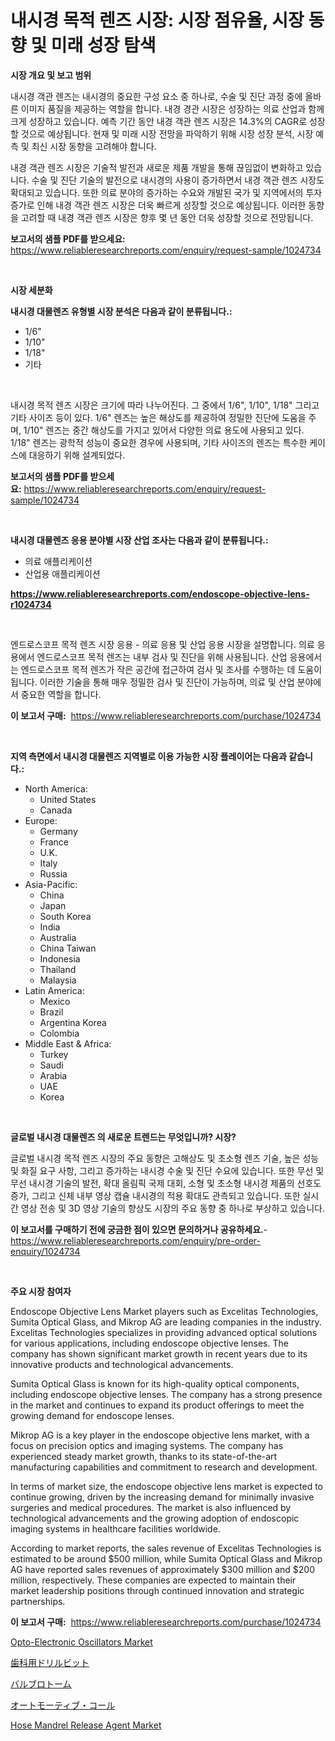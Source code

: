 <p><h1>내시경 목적 렌즈 시장: 시장 점유율, 시장 동향 및 미래 성장 탐색</h1></p><p><strong>시장 개요 및 보고 범위</strong></p>
<p><p>내시경 객관 렌즈는 내시경의 중요한 구성 요소 중 하나로, 수술 및 진단 과정 중에 올바른 이미지 품질을 제공하는 역할을 합니다. 내경 경관 시장은 성장하는 의료 산업과 함께 크게 성장하고 있습니다. 예측 기간 동안 내경 객관 렌즈 시장은 14.3%의 CAGR로 성장할 것으로 예상됩니다. 현재 및 미래 시장 전망을 파악하기 위해 시장 성장 분석, 시장 예측 및 최신 시장 동향을 고려해야 합니다.</p><p>내경 객관 렌즈 시장은 기술적 발전과 새로운 제품 개발을 통해 끊임없이 변화하고 있습니다. 수술 및 진단 기술의 발전으로 내시경의 사용이 증가하면서 내경 객관 렌즈 시장도 확대되고 있습니다. 또한 의료 분야의 증가하는 수요와 개발된 국가 및 지역에서의 투자 증가로 인해 내경 객관 렌즈 시장은 더욱 빠르게 성장할 것으로 예상됩니다. 이러한 동향을 고려할 때 내경 객관 렌즈 시장은 향후 몇 년 동안 더욱 성장할 것으로 전망됩니다.</p></p>
<p><strong>보고서의 샘플 PDF를 받으세요:</strong> <a href="https://www.reliableresearchreports.com/enquiry/request-sample/1024734">https://www.reliableresearchreports.com/enquiry/request-sample/1024734</a></p>
<p>&nbsp;</p>
<p><strong>시장 세분화</strong></p>
<p><strong>내시경 대물렌즈 유형별 시장 분석은 다음과 같이 분류됩니다.:</strong></p>
<p><ul><li>1/6"</li><li>1/10"</li><li>1/18"</li><li>기타</li></ul></p>
<p>&nbsp;</p>
<p><p>내시경 목적 렌즈 시장은 크기에 따라 나누어진다. 그 중에서 1/6", 1/10", 1/18" 그리고 기타 사이즈 등이 있다. 1/6" 렌즈는 높은 해상도를 제공하여 정밀한 진단에 도움을 주며, 1/10" 렌즈는 중간 해상도를 가지고 있어서 다양한 의료 용도에 사용되고 있다. 1/18" 렌즈는 광학적 성능이 중요한 경우에 사용되며, 기타 사이즈의 렌즈는 특수한 케이스에 대응하기 위해 설계되었다.</p></p>
<p><strong>보고서의 샘플 PDF를 받으세요:</strong>&nbsp;<a href="https://www.reliableresearchreports.com/enquiry/request-sample/1024734">https://www.reliableresearchreports.com/enquiry/request-sample/1024734</a></p>
<p>&nbsp;</p>
<p><strong> 내시경 대물렌즈 응용 분야별 시장 산업 조사는 다음과 같이 분류됩니다.:</strong></p>
<p><ul><li>의료 애플리케이션</li><li>산업용 애플리케이션</li></ul></p>
<p><strong><a href="https://www.reliableresearchreports.com/endoscope-objective-lens-r1024734">https://www.reliableresearchreports.com/endoscope-objective-lens-r1024734</a></strong></p>
<p>&nbsp;</p>
<p><p>엔드로스코프 목적 렌즈 시장 응용 - 의료 응용 및 산업 응용 시장을 설명합니다. 의료 응용에서 엔드로스코프 목적 렌즈는 내부 검사 및 진단을 위해 사용됩니다. 산업 응용에서는 엔드로스코프 목적 렌즈가 작은 공간에 접근하여 검사 및 조사를 수행하는 데 도움이 됩니다. 이러한 기술을 통해 매우 정밀한 검사 및 진단이 가능하며, 의료 및 산업 분야에서 중요한 역할을 합니다.</p></p>
<p><strong>이 보고서 구매:</strong>&nbsp; <a href="https://www.reliableresearchreports.com/purchase/1024734">https://www.reliableresearchreports.com/purchase/1024734</a></p>
<p>&nbsp;</p>
<p><strong>지역 측면에서 내시경 대물렌즈 지역별로 이용 가능한 시장 플레이어는 다음과 같습니다.:</strong></p>
<p><ul>
    <li>
        North America:
        <ul>
            <li>United States</li>
            <li>Canada</li>
        </ul>
    </li>
    <li>
        Europe:
        <ul>
            <li>Germany</li>
            <li>France</li>
            <li>U.K.</li>
            <li>Italy</li>
            <li>Russia</li>
        </ul>
    </li>
    <li>
        Asia-Pacific:
        <ul>
            <li>China</li>
            <li>Japan</li>
            <li>South Korea</li>
            <li>India</li>
            <li>Australia</li>
            <li>China Taiwan</li>
            <li>Indonesia</li>
            <li>Thailand</li>
            <li>Malaysia</li>
        </ul>
    </li>
    <li>
        Latin America:
        <ul>
            <li>Mexico</li>
            <li>Brazil</li>
            <li>Argentina Korea</li>
            <li>Colombia</li>
        </ul>
    </li>
    <li>
        Middle East & Africa:
        <ul>
            <li>Turkey</li>
            <li>Saudi</li>
            <li>Arabia</li>
            <li>UAE</li>
            <li>Korea</li>
        </ul>
    </li>
    </ul></p>
<p>&nbsp;</p>
<p><strong>글로벌 내시경 대물렌즈 의 새로운 트렌드는 무엇입니까? 시장?</strong></p>
<p><p>글로벌 내시경 목적 렌즈 시장의 주요 동향은 고해상도 및 초소형 렌즈 기술, 높은 성능 및 화질 요구 사항, 그리고 증가하는 내시경 수술 및 진단 수요에 있습니다. 또한 무선 및 무선 내시경 기술의 발전, 확대 올림픽 국제 대회, 소형 및 초소형 내시경 제품의 선호도 증가, 그리고 신체 내부 영상 캡슐 내시경의 적용 확대도 관측되고 있습니다. 또한 실시간 영상 전송 및 3D 영상 기술의 향상도 시장의 주요 동향 중 하나로 부상하고 있습니다.</p></p>
<p><strong>이 보고서를 구매하기 전에 궁금한 점이 있으면 문의하거나 공유하세요.</strong>- <a href="https://www.reliableresearchreports.com/enquiry/pre-order-enquiry/1024734">https://www.reliableresearchreports.com/enquiry/pre-order-enquiry/1024734</a></p>
<p>&nbsp;</p>
<p><strong>주요 시장 참여자</strong></p>
<p><p>Endoscope Objective Lens Market players such as Excelitas Technologies, Sumita Optical Glass, and Mikrop AG are leading companies in the industry. Excelitas Technologies specializes in providing advanced optical solutions for various applications, including endoscope objective lenses. The company has shown significant market growth in recent years due to its innovative products and technological advancements.</p><p>Sumita Optical Glass is known for its high-quality optical components, including endoscope objective lenses. The company has a strong presence in the market and continues to expand its product offerings to meet the growing demand for endoscope lenses.</p><p>Mikrop AG is a key player in the endoscope objective lens market, with a focus on precision optics and imaging systems. The company has experienced steady market growth, thanks to its state-of-the-art manufacturing capabilities and commitment to research and development.</p><p>In terms of market size, the endoscope objective lens market is expected to continue growing, driven by the increasing demand for minimally invasive surgeries and medical procedures. The market is also influenced by technological advancements and the growing adoption of endoscopic imaging systems in healthcare facilities worldwide.</p><p>According to market reports, the sales revenue of Excelitas Technologies is estimated to be around $500 million, while Sumita Optical Glass and Mikrop AG have reported sales revenues of approximately $300 million and $200 million, respectively. These companies are expected to maintain their market leadership positions through continued innovation and strategic partnerships.</p></p>
<p><strong>이 보고서 구매:</strong>&nbsp;&nbsp;<a href="https://www.reliableresearchreports.com/purchase/1024734">https://www.reliableresearchreports.com/purchase/1024734</a></p>
<p><p><a href="https://www.linkedin.com/pulse/opto-electronic-oscillators-market-comprehensive-report-its-tsnne?trackingId=2yetqH5e7o7%2F6v26pG6pRw%3D%3D">Opto-Electronic Oscillators Market</a></p><p><a href="https://medium.com/@nic.neale/%E6%AD%AF%E7%A7%91%E7%94%A8%E3%83%89%E3%83%AA%E3%83%AB%E3%83%93%E3%83%83%E3%83%88%E5%B8%82%E5%A0%B4%E3%81%AE%E5%B1%95%E6%9C%9B-%E6%A5%AD%E7%95%8C%E6%A6%82%E6%B3%81%E3%81%A8%E4%BA%88%E6%B8%AC-2024%E5%B9%B4%E3%81%8B%E3%82%892031%E5%B9%B4-bfdcf9f80fea">歯科用ドリルビット</a></p><p><a href="https://medium.com/@evans21bill/%E3%83%90%E3%83%AB%E3%83%96%E3%83%88%E3%83%BC%E3%83%A0%E5%B8%82%E5%A0%B4%E5%B1%95%E6%9C%9B-%E6%A5%AD%E7%95%8C%E6%A6%82%E8%A6%81%E3%81%A8%E4%BA%88%E6%B8%AC-2024%E5%B9%B4%E3%81%8B%E3%82%892031%E5%B9%B4-bb59087854b0">バルブロトーム</a></p><p><a href="https://github.com/hwbcz413288296/Market-Research-Report-List-1/blob/main/909944726971.md">オートモーティブ・コール</a></p><p><a href="https://www.linkedin.com/pulse/hose-mandrel-release-agent-market-size-share-amp-trends-analysis-n3yge?trackingId=9mLvHqQn0FG8i32Ajs4l4g%3D%3D">Hose Mandrel Release Agent Market</a></p></p>